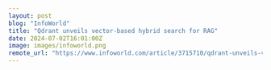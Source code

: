 ```yaml
---
layout: post
blog: "InfoWorld"
title: "Qdrant unveils vector-based hybrid search for RAG"
date: 2024-07-02T16:01:00Z
image: images/infoworld.png
remote_url: "https://www.infoworld.com/article/3715710/qdrant-unveils-vector-based-hybrid-search-for-rag.html#tk.rss_applicationdevelopment"
---
```

